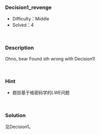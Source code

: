 ### Decision1_revenge

+ Difficulty：Middle
+ Solved：4

<br/>

### Description

Ohno, bear Found sth wrong with Decision1!

<br/>

### Hint

+ 题目基于格密码学的LWE问题

<br/>

### Solution

见Decision1。